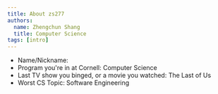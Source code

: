 ```yaml
---
title: About zs277
authors:
  name: Zhengchun Shang
  title: Computer Science
tags: [intro]
---
```


- Name/Nickname:
- Program you're in at Cornell: Computer Science
- Last TV show you binged, or a movie you watched: The Last of Us
- Worst CS Topic: Software Engineering
